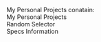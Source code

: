 My Personal Projects conatain: <br>
My Personal Projects <br>
Random Selector<br>
Specs Information<br>
